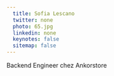 ```yaml
---
  title: Sofia Lescano
  twitter: none
  photo: 65.jpg
  linkedin: none
  keynotes: false
  sitemap: false
---
```

Backend Engineer chez Ankorstore